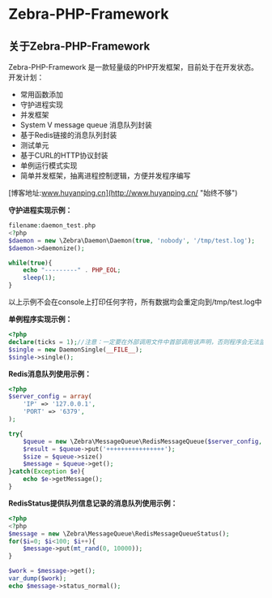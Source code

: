 Zebra-PHP-Framework
===================
关于Zebra-PHP-Framework
---------------
Zebra-PHP-Framework 是一款轻量级的PHP开发框架，目前处于在开发状态。
开发计划：
+ 常用函数添加
+ 守护进程实现
+ 并发框架
+ System V message queue 消息队列封装
+ 基于Redis链接的消息队列封装
+ 测试单元
+ 基于CURL的HTTP协议封装
+ 单例运行模式实现
+ 简单并发框架，抽离进程控制逻辑，方便并发程序编写

[博客地址:www.huyanping.cn](http://www.huyanping.cn/ "始终不够")

**守护进程实现示例：**
```php
filename:daemon_test.php
<?php
$daemon = new \Zebra\Daemon\Daemon(true, 'nobody', '/tmp/test.log');
$daemon->daemonize();

while(true){
    echo "---------" . PHP_EOL;
    sleep(1);
}
```

以上示例不会在console上打印任何字符，所有数据均会重定向到/tmp/test.log中

**单例程序实现示例：**
```php
<?php
declare(ticks = 1);//注意：一定要在外部调用文件中首部调用该声明，否则程序会无法监听到信号量
$single = new DaemonSingle(__FILE__);
$single->single();
```

**Redis消息队列使用示例：**
```php
<?php
$server_config = array(
    'IP' => '127.0.0.1',
    'PORT' => '6379',
);

try{
    $queue = new \Zebra\MessageQueue\RedisMessageQueue($server_config, 'test');
    $result = $queue->put('++++++++++++++++');
    $size = $queue->size()
    $message = $queue->get();
}catch(Exception $e){
    echo $e->getMessage();
}
```

**RedisStatus提供队列信息记录的消息队列使用示例：**
```php
<?php
<?php
$message = new \Zebra\MessageQueue\RedisMessageQueueStatus();
for($i=0; $i<100; $i++){
    $message->put(mt_rand(0, 10000));
}

$work = $message->get();
var_dump($work);
echo $message->status_normal();
```


